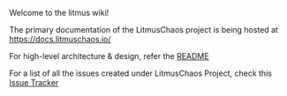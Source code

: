 Welcome to the litmus wiki!

The primary documentation of the LitmusChaos project is being hosted at https://docs.litmuschaos.io/

For high-level architecture & design, refer the [README](https://github.com/litmuschaos/litmus/blob/master/README.md)

For a list of all the issues created under LitmusChaos Project, check this [Issue Tracker](https://github.com/issues?utf8=%E2%9C%93&q=user%3Alitmuschaos)